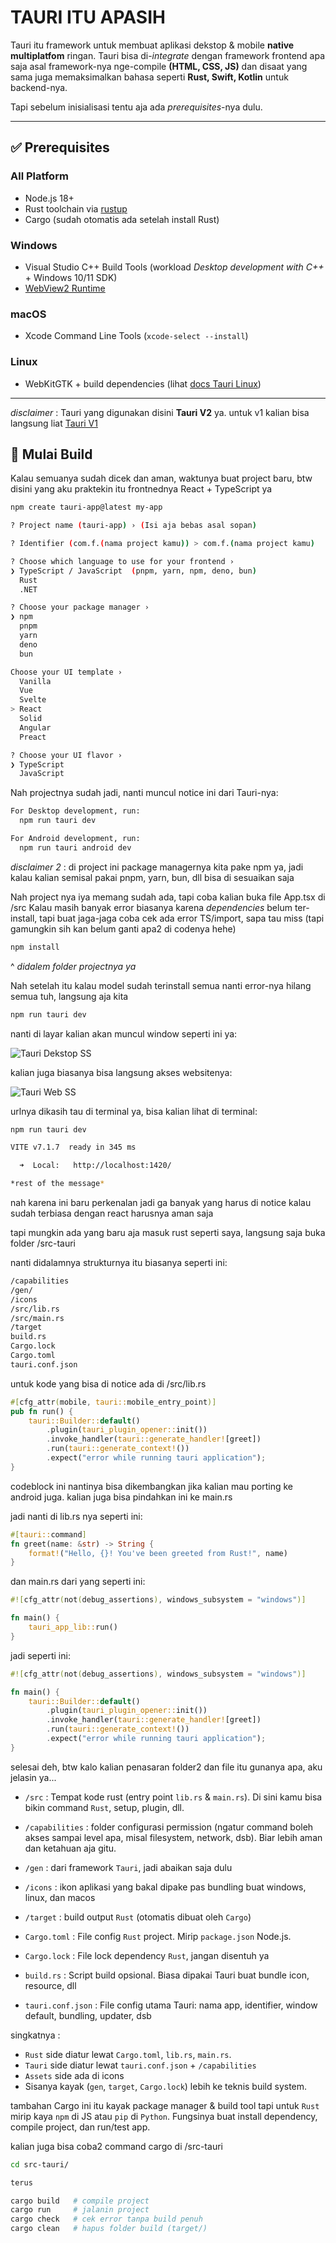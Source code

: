 # TAURI ITU APASIH

Tauri itu framework untuk membuat aplikasi dekstop & mobile **native multiplatfom** ringan.
Tauri bisa di-_integrate_ dengan framework frontend apa saja asal framework-nya nge-compile **(HTML, CSS, JS)** dan disaat yang sama juga memaksimalkan bahasa seperti **Rust, Swift, Kotlin** untuk backend-nya.

Tapi sebelum inisialisasi tentu aja ada _prerequisites_-nya dulu.

---

## ✅ Prerequisites

### All Platform

- Node.js 18+
- Rust toolchain via [rustup](https://rustup.rs)
- Cargo (sudah otomatis ada setelah install Rust)

### Windows

- Visual Studio C++ Build Tools (workload _Desktop development with C++_ + Windows 10/11 SDK)
- [WebView2 Runtime](https://developer.microsoft.com/en-us/microsoft-edge/webview2/)

### macOS

- Xcode Command Line Tools (`xcode-select --install`)

### Linux

- WebKitGTK + build dependencies (lihat [docs Tauri Linux](https://tauri.app/v2/guides/getting-started/prerequisites/#linux))

---

_disclaimer_ : Tauri yang digunakan disini **Tauri V2** ya. untuk v1 kalian bisa langsung liat [Tauri V1](https://v1.tauri.app/)

## 🚀 Mulai Build

Kalau semuanya sudah dicek dan aman, waktunya buat project baru, btw disini yang aku praktekin itu frontnednya React + TypeScript ya

```bash
npm create tauri-app@latest my-app

? Project name (tauri-app) › (Isi aja bebas asal sopan)

? Identifier (com.f.(nama project kamu)) > com.f.(nama project kamu)

? Choose which language to use for your frontend ›
❯ TypeScript / JavaScript  (pnpm, yarn, npm, deno, bun)
  Rust
  .NET

? Choose your package manager ›
❯ npm
  pnpm
  yarn
  deno
  bun

Choose your UI template ›
  Vanilla
  Vue
  Svelte
> React
  Solid
  Angular
  Preact

? Choose your UI flavor ›
❯ TypeScript
  JavaScript
```

Nah projectnya sudah jadi, nanti muncul notice ini dari Tauri-nya:

```bash
For Desktop development, run:
  npm run tauri dev

For Android development, run:
  npm run tauri android dev
```

_disclaimer 2_ : di project ini package managernya kita pake npm ya, jadi kalau kalian semisal pakai pnpm, yarn, bun, dll bisa di sesuaikan saja

Nah project nya iya memang sudah ada, tapi coba kalian buka file App.tsx di /src
Kalau masih banyak error biasanya karena _dependencies_ belum ter-install, tapi buat jaga-jaga coba cek ada error TS/import, sapa tau
miss (tapi gamungkin sih kan belum ganti apa2 di codenya hehe)

```bash
npm install
```

^ _didalem folder projectnya ya_

Nah setelah itu kalau model sudah terinstall semua nanti error-nya hilang semua tuh,
langsung aja kita

```bash
npm run tauri dev
```

nanti di layar kalian akan muncul window seperti ini ya:

![Tauri Dekstop SS](doc_img_src/tauri_dekstop.png)

kalian juga biasanya bisa langsung akses websitenya:

![Tauri Web SS](doc_img_src/tauri_web.png)

urlnya dikasih tau di terminal ya, bisa kalian lihat di terminal:

```bash
npm run tauri dev

VITE v7.1.7  ready in 345 ms

  ➜  Local:   http://localhost:1420/

*rest of the message*
```

nah karena ini baru perkenalan jadi ga banyak yang harus di notice
kalau sudah terbiasa dengan react harusnya aman saja

tapi mungkin ada yang baru aja masuk rust seperti saya, langsung saja
buka folder /src-tauri

nanti didalamnya strukturnya itu biasanya seperti ini:

```bash
/capabilities
/gen/
/icons
/src/lib.rs
/src/main.rs
/target
build.rs
Cargo.lock
Cargo.toml
tauri.conf.json
```

untuk kode yang bisa di notice ada di /src/lib.rs

```rust
#[cfg_attr(mobile, tauri::mobile_entry_point)]
pub fn run() {
    tauri::Builder::default()
        .plugin(tauri_plugin_opener::init())
        .invoke_handler(tauri::generate_handler![greet])
        .run(tauri::generate_context!())
        .expect("error while running tauri application");
}
```

codeblock ini nantinya bisa dikembangkan jika kalian mau porting ke android juga.
kalian juga bisa pindahkan ini ke main.rs

jadi nanti di lib.rs nya seperti ini:

```rust
#[tauri::command]
fn greet(name: &str) -> String {
    format!("Hello, {}! You've been greeted from Rust!", name)
}
```

dan main.rs dari yang seperti ini:

```rust
#![cfg_attr(not(debug_assertions), windows_subsystem = "windows")]

fn main() {
    tauri_app_lib::run()
}
```

jadi seperti ini:

```rust
#![cfg_attr(not(debug_assertions), windows_subsystem = "windows")]

fn main() {
    tauri::Builder::default()
        .plugin(tauri_plugin_opener::init())
        .invoke_handler(tauri::generate_handler![greet])
        .run(tauri::generate_context!())
        .expect("error while running tauri application");
}
```

selesai deh,
btw kalo kalian penasaran folder2 dan file itu gunanya apa,
aku jelasin ya...

- ```/src``` : Tempat kode rust (entry point ```lib.rs``` & ```main.rs```). Di sini kamu bisa bikin command ```Rust```, setup, plugin, dll.

- ```/capabilities``` : folder configurasi permission (ngatur command boleh akses sampai level apa, misal filesystem, network, dsb). Biar lebih aman dan ketahuan aja gitu.

- ```/gen``` : dari framework ```Tauri```, jadi abaikan saja dulu

- ```/icons``` : ikon aplikasi yang bakal dipake pas bundling buat windows, linux, dan macos

- ```/target``` : build output ```Rust``` (otomatis dibuat oleh ```Cargo```)

- ```Cargo.toml``` : File config ```Rust``` project. Mirip ```package.json``` Node.js.

- ```Cargo.lock``` : File lock dependency ```Rust```, jangan disentuh ya

- ```build.rs``` : Script build opsional. Biasa dipakai Tauri buat bundle icon, resource, dll

- ```tauri.conf.json``` : File config utama Tauri: nama app, identifier, window default, bundling, updater, dsb

singkatnya : 
  - ```Rust``` side diatur lewat ```Cargo.toml```, ```lib.rs```, ```main.rs```.
  - ```Tauri``` side diatur lewat ```tauri.conf.json``` + ```/capabilities```
  - ```Assets``` side ada di icons
  - Sisanya kayak (```gen```, ```target```, ```Cargo.lock```) lebih ke teknis build system.

tambahan
Cargo ini itu kayak package manager & build tool tapi untuk ```Rust``` mirip kaya ```npm``` di JS atau ```pip``` di ```Python```.
Fungsinya buat install dependency, compile project, dan run/test app.

kalian juga bisa coba2 command cargo di /src-tauri
```bash
cd src-tauri/

terus

cargo build   # compile project
cargo run     # jalanin project
cargo check   # cek error tanpa build penuh
cargo clean   # hapus folder build (target/)
```